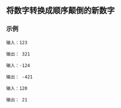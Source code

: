 ## 将数字转换成顺序颠倒的新数字

### 示例

`
 输入：123
`

`
 输出： 321
`

`
 输入：-124
`

`
 输出： -421
`

`
 输入：120
`

`
 输出： 21
`